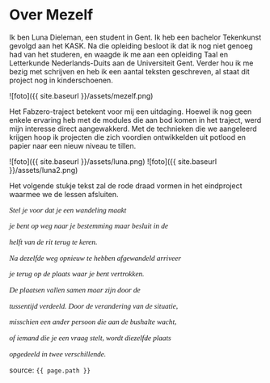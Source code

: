 # Over Mezelf

Ik ben Luna Dieleman, een student in Gent. Ik heb een bachelor Tekenkunst gevolgd aan het KASK. Na die opleiding besloot ik dat ik nog niet genoeg had van het studeren, en waagde ik me aan een opleiding Taal en Letterkunde Nederlands-Duits aan de Universiteit Gent. Verder hou ik me bezig met schrijven en heb ik een aantal teksten geschreven, al staat dit project nog in kinderschoenen.

![foto]({{ site.baseurl }}/assets/mezelf.png)

Het Fabzero-traject betekent voor mij een uitdaging. Hoewel ik nog geen enkele ervaring heb met de modules die aan bod komen in het traject, werd mijn interesse direct aangewakkerd. Met de technieken die we aangeleerd krijgen hoop ik projecten die zich voordien ontwikkelden uit potlood en papier naar een nieuw niveau te tillen. 

![foto]({{ site.baseurl }}/assets/luna.png)
![foto]({{ site.baseurl }}/assets/luna2.png)


Het volgende stukje tekst zal de rode draad vormen in het eindproject waarmee we de lessen afsluiten. 


<p style="font-family: times, serif; font-size:11pt; font-style:italic">Stel je voor dat je een wandeling maakt</p>
<p style="font-family: times, serif; font-size:11pt; font-style:italic">je bent op weg naar je bestemming maar besluit in de</p>
<p style="font-family: times, serif; font-size:11pt; font-style:italic">helft van de rit terug te keren.</p>
<p style="font-family: times, serif; font-size:11pt; font-style:italic">Na dezelfde weg opnieuw te hebben afgewandeld arriveer</p>
<p style="font-family: times, serif; font-size:11pt; font-style:italic">je terug op de plaats waar je bent vertrokken.</p>
<p style="font-family: times, serif; font-size:11pt; font-style:italic">De plaatsen vallen samen maar zijn door de</p>
<p style="font-family: times, serif; font-size:11pt; font-style:italic">tussentijd verdeeld. Door de verandering van de situatie,</p>
<p style="font-family: times, serif; font-size:11pt; font-style:italic">misschien een ander persoon die aan de bushalte wacht,</p>
<p style="font-family: times, serif; font-size:11pt; font-style:italic">of iemand die je een vraag stelt, wordt diezelfde plaats</p>
<p style="font-family: times, serif; font-size:11pt; font-style:italic">opgedeeld in twee verschillende.</p>



source: `{{ page.path }}`




 
 
 

